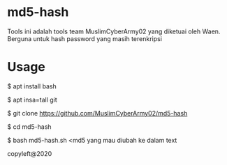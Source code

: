 # md5-hash

Tools ini adalah tools team MuslimCyberArmy02 yang diketuai oleh Waen. Berguna untuk hash password yang masih terenkripsi

# Usage

$ apt install bash

$ apt insa=tall git

$ git clone https://github.com/MuslimCyberArmy02/md5-hash

$ cd md5-hash

$ bash md5-hash.sh <md5 yang mau diubah ke dalam text

copyleft@2020
